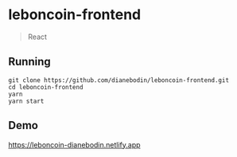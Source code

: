 # leboncoin-frontend
  
> React
    
## Running
```
git clone https://github.com/dianebodin/leboncoin-frontend.git
cd leboncoin-frontend
yarn
yarn start
```
     
## Demo
https://leboncoin-dianebodin.netlify.app